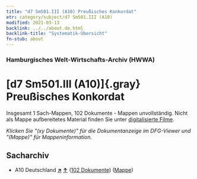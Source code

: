 ```yaml
---
title: "d7 Sm501.III (A10) Preußisches Konkordat"
etr: category/subject/d7 Sm501.III (A10)
modified: 2021-03-13
backlink: ../../about.de.html
backlink-title: "Systematik-Übersicht"
fn-stub: about
---
```


### Hamburgisches Welt-Wirtschafts-Archiv (HWWA)
# [d7 Sm501.III (A10)]{.gray}&#8201; Preußisches Konkordat&#160; 




Insgesamt 1 Sach-Mappen, 102 Dokumente - Mappen unvollständig.
Nicht als Mappe aufbereitetes Material finden Sie unter [digitalisierte Filme](/film/h1_sh).

_Klicken Sie "(xy Dokumente)" für die Dokumentanzeige im DFG-Viewer und "(Mappe)" für Mappeninformation._

## Sacharchiv



- A10 Deutschland [**&nearr;**](../../../geo/i/126128/about.de.html "Deutschland (alle Mappen)") [**&uarr;**](../../../geo/about.de.html#A10 "Ländersystematik") (<a href="https://pm20.zbw.eu/dfgview/sh/126128,144251" title="über: Deutschland : Preußisches Konkordat" target="_blank">102 Dokumente</a>) ([Mappe](../../../../folder/sh/1261xx/126128/1442xx/144251/about.de.html))


